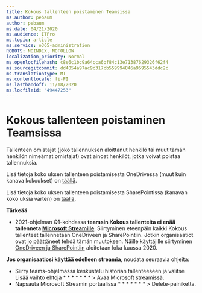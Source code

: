 ```yaml
---
title: Kokous tallenteen poistaminen Teamsissa
ms.author: pebaum
author: pebaum
ms.date: 04/21/2020
ms.audience: ITPro
ms.topic: article
ms.service: o365-administration
ROBOTS: NOINDEX, NOFOLLOW
localization_priority: Normal
ms.openlocfilehash: c8e6c1bc9a64cca6bf84c13e71387629326f62f4
ms.sourcegitcommit: dd4054a97ac9c317cb559994846a9695543ddc2c
ms.translationtype: MT
ms.contentlocale: fi-FI
ms.lasthandoff: 11/18/2020
ms.locfileid: "49447253"
---
```

# <a name="delete-a-meeting-recording-in-teams"></a>Kokous tallenteen poistaminen Teamsissa

Tallenteen omistajat (joko tallennuksen aloittanut henkilö tai muut tämän henkilön nimeämat omistajat) ovat ainoat henkilöt, jotka voivat poistaa tallennuksia.  

Lisä tietoja koko uksen tallenteen poistamisesta OneDrivessa (muut kuin kanava kokoukset) on  [täällä](https://support.microsoft.com/office/21fe345a-e488-4fa7-932b-f053c1bebe8a).  

Lisä tietoja koko uksen tallenteen poistamisesta SharePointissa (kanavan koko uksia varten) on  [täällä](https://support.microsoft.com/office/71f3c90a-0d24-4d80-8b66-f88234b79a52).  

**Tärkeää**

- 2021-ohjelman Q1-kohdassa **teamsin Kokous tallenteita ei enää tallenneta  [Microsoft Streamille](https://stream.microsoft.com/)**. Siirtyminen eteenpäin kaikki Kokous tallenteet tallennetaan OneDriveen ja SharePointiin. Jotkin organisaatiot ovat jo päättäneet tehdä tämän muutoksen. Näille käyttäjille siirtyminen  [OneDriveen ja SharePointiin](https://docs.microsoft.com/MicrosoftTeams/tmr-meeting-recording-change)  aloitetaan loka kuussa 2020.

**Jos organisaatiosi käyttää edelleen streamia**, noudata seuraavia ohjeita:

- Siirry teams-ohjelmassa keskustelu historian tallenteeseen ja valitse Lisää vaihto ehtoja * * * * * * * > Avaa Microsoft streamissä.
- Napsauta Microsoft Streamin portaalissa * * * * * * * > Delete-painiketta.
